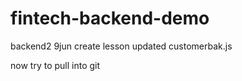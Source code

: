 # fintech-backend-demo
backend2 9jun create lesson
updated customerbak.js

now try to pull into git
